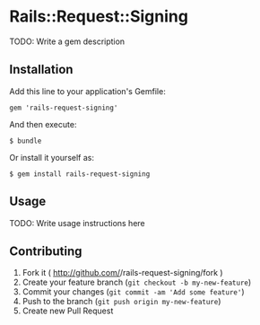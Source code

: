 # Rails::Request::Signing

TODO: Write a gem description

## Installation

Add this line to your application's Gemfile:

    gem 'rails-request-signing'

And then execute:

    $ bundle

Or install it yourself as:

    $ gem install rails-request-signing

## Usage

TODO: Write usage instructions here

## Contributing

1. Fork it ( http://github.com/<my-github-username>/rails-request-signing/fork )
2. Create your feature branch (`git checkout -b my-new-feature`)
3. Commit your changes (`git commit -am 'Add some feature'`)
4. Push to the branch (`git push origin my-new-feature`)
5. Create new Pull Request
